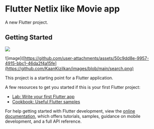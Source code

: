 # Flutter Netlix like Movie app

A new Flutter project.

## Getting Started
![](https://github.com/KaanKizilkan/images/blob/main/deneme.gif)

![image]([https://github.com/user-attachments/assets/50c9dd8e-9957-4915-bbc1-46da2f4a15fe](https://github.com/KaanKizilkan/images/blob/main/search.png)


This project is a starting point for a Flutter application.

A few resources to get you started if this is your first Flutter project:

- [Lab: Write your first Flutter app](https://docs.flutter.dev/get-started/codelab)
- [Cookbook: Useful Flutter samples](https://docs.flutter.dev/cookbook)

For help getting started with Flutter development, view the
[online documentation](https://docs.flutter.dev/), which offers tutorials,
samples, guidance on mobile development, and a full API reference.
